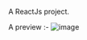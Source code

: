 A ReactJs project.

A preview :-
![image](https://github.com/saniasingh/AI-Image-Generator/assets/96971337/d169b434-c909-4f41-84d7-cabcce17b73e)
